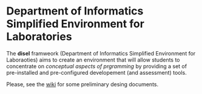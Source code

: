 # Department of Informatics Simplified Environment for Laboratories

The **disel** framweork (Department of Informatics Simplified Environment for Laboraoties) aims to create an environment that will allow students to concentrate on *conceptual aspects of prgramming* by providing a set of pre-installed and pre-configured developement (and assessment) tools.

Please, see the [wiki](https://github.com/mapio/disel/wiki/) for some preliminary desing documents.